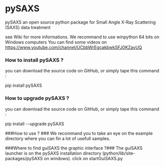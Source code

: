 # pySAXS
pySAXS an open source python package for Small Angle X-Ray Scattering (SAXS) data treatment

see Wiki for more informations.
We recommand to use winpython 64 bits on Windows computers
You can find some videos on https://www.youtube.com/channel/UCbbWrEgcakbwkSFJ0KZavUQ

### How to install pySAXS  ? ###
you can download the source code on GitHub, or simply tape this command :

pip install pySAXS

### How to upgrade pySAXS ? ###
you can download the source code on GitHub, or simply tape this command :

pip install --upgrade pySAXS

###How to use ? ###
We recommand you to take an eye on the example directory where you can fin a lot of usefull samples.

###Where to find guiSAXS the graphic interface ?###
The guiSAXS launcher is on the pySAXS installation directory (python/lib/site-packages/pySAXS on windows).
click on startGuiSAXS.py 


